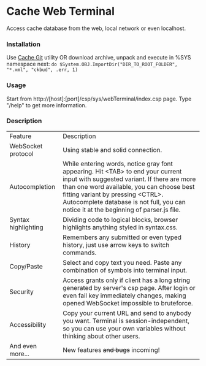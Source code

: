 # Cache Web Terminal
Access cache database from the web, local network or even localhost.
### Installation
Use [Cache Git](https://github.com/intersystems-ru/cache-tort-git) utility OR download archive, unpack and execute in %SYS namespace next: <code>do $System.OBJ.ImportDir("DIR_TO_ROOT_FOLDER\", "*.xml", "ckbud", .err, 1)</code><br>
### Usage
Start from http://[host]:[port]/csp/sys/webTerminal/index.csp page. Type "/help" to get more information.
### Description
<table>
	<tr>
		<td class="hint">Feature</td>
		<td class="hint">Description</td>
	</tr>
	<tr>
		<td class="info">WebSocket protocol</td>
		<td>Using stable and solid connection.</td>
	</tr>
	<tr>
		<td class="info">Autocompletion</td>
		<td>While entering words, notice gray font appearing. Hit &lt;TAB&gt; to end your current input with suggested variant. If there are more than one word available, you can choose best fitting variant by pressing &lt;CTRL&gt;. Autocomplete database is not full, you can notice it at the beginning of parser.js file.</td>
	</tr>
	<tr>
		<td class="info">Syntax highlighting</td>
		<td>Dividing code to logical blocks, browser highlights anything styled in syntax.css.</td>
	</tr>
	<tr>
		<td class="info">History</td>
		<td>Remembers any submitted or even typed history, just use arrow keys to switch commands.</td>
	</tr>
	<tr>
		<td class="info">Copy/Paste</td>
		<td>Select and copy text you need. Paste any combination of symbols into terminal input.</td>
	</tr>
	<tr>
		<td class="info">Security</td>
		<td>Access grants only if client has a long string generated by server's csp page. After login or even fail key immediately changes, making opened WebSocket impossible to bruteforce.</td>
	</tr>
	<tr>
		<td class="info">Accessibility</td>
		<td>Copy your current URL and send to anybody you want. Terminal is session-independent, so you can use your own variables without thinking about other users.</td>
	</tr>
	<tr>
		<td class="info">And even more...</td>
		<td>New features <s>and bugs</s> incoming!</td>
	</tr>
</table>
